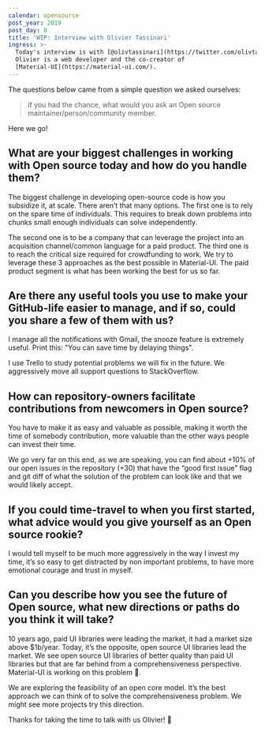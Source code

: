 ```yaml
---
calendar: opensource
post_year: 2019
post_day: 8
title: 'WIP: Interview with Olivier Tassinari'
ingress: >-
  Today's interview is with [@olivtassinari](https://twitter.com/olivtassinari).
  Olivier is a web developer and the co-creator of
  [Material-UI](https://material-ui.com/).
---
```

The questions below came from a simple question we asked ourselves: 

> if you had the chance, what would you ask an Open source maintainer/person/community member.

Here we go!

## What are your biggest challenges in working with Open source today and how do you handle them?

The biggest challenge in developing open-source code is how you subsidize it, at scale. There aren’t that many options.
The first one is to rely on the spare time of individuals. This requires to break down problems into chunks small enough individuals can solve independently.

The second one is to be a company that can leverage the project into an acquisition channel/common language for a paid product. The third one is to reach the critical size required for crowdfunding to work.
We try to leverage these 3 approaches as the best possible in Material-UI. The paid product segment is what has been working the best for us so far.

## Are there any useful tools you use to make your GitHub-life easier to manage, and if so, could you share a few of them with us?

I manage all the notifications with Gmail, the snooze feature is extremely useful. Print this: "You can save time by delaying things".

I use Trello to study potential problems we will fix in the future.
We aggressively move all support questions to StackOverflow.

## How can repository-owners facilitate contributions from newcomers in Open source?

You have to make it as easy and valuable as possible, making it worth the time of somebody contribution, more valuable than the other ways people can invest their time. 

We go very far on this end, as we are speaking, you can find about +10% of our open issues in the repository (+30) that have the “good first issue” flag and git diff of what the solution of the problem can look like and that we would likely accept.

## If you could time-travel to when you first started, what advice would you give yourself as an Open source rookie?

I would tell myself to be much more aggressively in the way I invest my time, it’s so easy to get distracted by non important problems, to have more emotional courage and trust in myself.

## Can you describe how you see the future of Open source, what new directions or paths do you think it will take?

10 years ago, paid UI libraries were leading the market, it had a market size above $1b/year. Today, it’s the opposite, open source UI libraries lead the market. We see open source UI libraries of better quality than paid UI libraries but that are far behind from a comprehensiveness perspective. Material-UI is working on this problem 🙂. 

We are exploring the feasibility of an open core model. It’s the best approach we can think of to solve the comprehensiveness problem. We might see more projects try this direction.

Thanks for taking the time to talk with us Olivier! 💪
